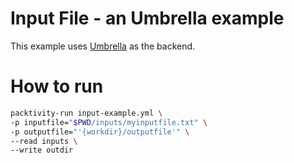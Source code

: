 # Input File - an Umbrella example

This example uses [Umbrella](http://ccl.cse.nd.edu/software/manuals/umbrella.html) as the backend.

# How to run

```bash
packtivity-run input-example.yml \
-p inputfile="$PWD/inputs/myinputfile.txt" \ 
-p outputfile="'{workdir}/outputfile'" \
--read inputs \
--write outdir
```